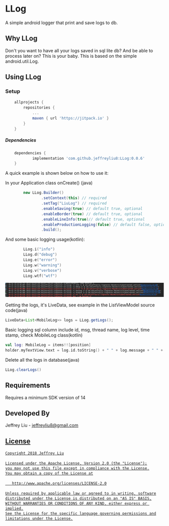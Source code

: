# LLog
A simple android logger that print and save logs to db.


Why LLog
----------------
Don't you want to have all your logs saved in sql lite db? And be able to process later on? This is your baby.
This is based on the simple android.util.Log.

Using LLog
----------------

### Setup
```groovy
	allprojects {
		repositories {
			...
			maven { url 'https://jitpack.io' }
		}
	}
```


##### Dependencies
```groovy
	dependencies {
	        implementation 'com.github.jeffreyliu8:LLog:0.0.6'
	}
```

A quick example is shown below on how to use it:

In your Application class onCreate() (java)
```java
        new LLog.Builder()
                .setContext(this) // required
                .setTag("LiuLog") // required
                .enableSaving(true) // default true, optional
                .enableBorder(true) // default true, optional
                .enableLineInfo(true)// default true, optional
                .enableProductionLogging(false) // default false, optional. Every time you set this to true, a puppy dies
                .build();
```

And some basic logging usage(kotlin):
```kotlin
        LLog.i("info")
        LLog.d("debug")
        LLog.e("error")
        LLog.w("warning")
        LLog.v("verbose")
        LLog.wtf("wtf")
```

![Output sample](https://github.com/jeffreyliu8/LLog/blob/master/screenshot.png)


Getting the logs, it's LiveData, see example in the ListViewModel source code(java)
```java
LiveData<List<MobileLog>> logs = LLog.getLogs();
```

Basic logging sql column include id, msg, thread name, log level, time stamp, check MobileLog class(kotlin)
```kotlin
val log: MobileLog = items!![position]
holder.myTextView.text = log.id.toString() + " " + log.message + " " + log.logLevel + " " + log.throwable + " " + log.thread
```
Delete all the logs in database(java)
```java
LLog.clearLogs()
```

Requirements
--------------
Requires a minimum SDK version of 14

Developed By
-------
Jeffrey Liu - <jeffreyliu8@gmail.com>

<a href="https://www.linkedin.com/in/jeffrey-liu-08a0b936">

License
-------

    Copyright 2018 Jeffrey Liu

    Licensed under the Apache License, Version 2.0 (the "License");
    you may not use this file except in compliance with the License.
    You may obtain a copy of the License at

       http://www.apache.org/licenses/LICENSE-2.0

    Unless required by applicable law or agreed to in writing, software
    distributed under the License is distributed on an "AS IS" BASIS,
    WITHOUT WARRANTIES OR CONDITIONS OF ANY KIND, either express or implied.
    See the License for the specific language governing permissions and
    limitations under the License.

